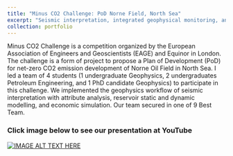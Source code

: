 ```yaml
---
title: "Minus CO2 Challenge: PoD Norne Field, North Sea"
excerpt: "Seismic interpretation, integrated geophysical monitoring, and seal capacity evaluation for Gundih CCS Pilot Project<br/><img src='/images/500x300.png'>"
collection: portfolio
---
```


Minus CO2 Challenge is a competition organized by the European Association of Engineers and Geoscientists (EAGE) and Equinor in London. The challenge is a form of project to propose a Plan of Development (PoD) for net-zero CO2 emission development of Norne Oil Field in North Sea. I led a team of 4 students (1 undergraduate Geophysics, 2 undergraduates Petroleum Engineering, and 1 PhD candidate Geophysics) to participate in this challenge. We implemented the geophysics workflow of seismic interpretation with attribute analysis, reservoir static and dynamic modelling, and economic simulation. Our team secured in one of 9 Best Team. 

### Click image below to see our presentation at YouTube

[![IMAGE ALT TEXT HERE](https://user-images.githubusercontent.com/51282928/149267598-4a6ada72-31e8-4d10-a5a5-9a63835a2164.png)](https://youtu.be/h4tsPzf6m4g)
